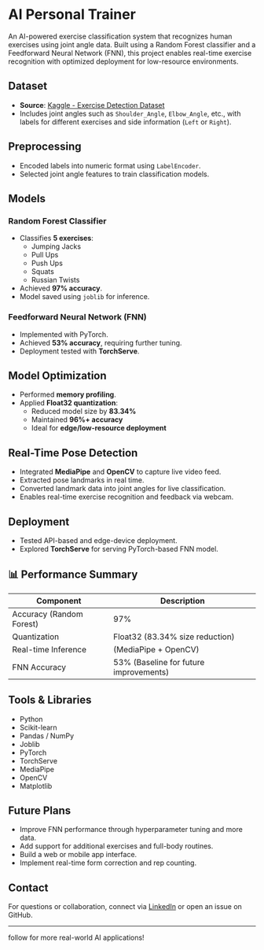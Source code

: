 
# AI Personal Trainer

An AI-powered exercise classification system that recognizes human exercises using joint angle data. Built using a Random Forest classifier and a Feedforward Neural Network (FNN), this project enables real-time exercise recognition with optimized deployment for low-resource environments.

## Dataset

- **Source**: [Kaggle - Exercise Detection Dataset](https://www.kaggle.com/datasets/mrigaankjaswal/exercise-detection-dataset)
- Includes joint angles such as `Shoulder_Angle`, `Elbow_Angle`, etc., with labels for different exercises and side information (`Left` or `Right`).

## Preprocessing

- Encoded labels into numeric format using `LabelEncoder`.
- Selected joint angle features to train classification models.

## Models

### Random Forest Classifier
- Classifies **5 exercises**:
  - Jumping Jacks
  - Pull Ups
  - Push Ups
  - Squats
  - Russian Twists
- Achieved **97% accuracy**.
- Model saved using `joblib` for inference.

### Feedforward Neural Network (FNN)
- Implemented with PyTorch.
- Achieved **53% accuracy**, requiring further tuning.
- Deployment tested with **TorchServe**.

## Model Optimization

- Performed **memory profiling**.
- Applied **Float32 quantization**:
  - Reduced model size by **83.34%**
  - Maintained **96%+ accuracy**
  - Ideal for **edge/low-resource deployment**

## Real-Time Pose Detection

- Integrated **MediaPipe** and **OpenCV** to capture live video feed.
- Extracted pose landmarks in real time.
- Converted landmark data into joint angles for live classification.
- Enables real-time exercise recognition and feedback via webcam.

## Deployment

- Tested API-based and edge-device deployment.
- Explored **TorchServe** for serving PyTorch-based FNN model.

## 📊 Performance Summary

| Component                | Description                               |
|--------------------------|-------------------------------------------|
| Accuracy (Random Forest) | 97%                                       |
| Quantization             | Float32 (83.34% size reduction)           |
| Real-time Inference      | (MediaPipe + OpenCV)                   |
| FNN Accuracy             | 53% (Baseline for future improvements)    |

## Tools & Libraries

- Python
- Scikit-learn
- Pandas / NumPy
- Joblib
- PyTorch
- TorchServe
- MediaPipe
- OpenCV
- Matplotlib

## Future Plans

- Improve FNN performance through hyperparameter tuning and more data.
- Add support for additional exercises and full-body routines.
- Build a web or mobile app interface.
- Implement real-time form correction and rep counting.

## Contact

For questions or collaboration, connect via [LinkedIn](https://www.linkedin.com/in/nancydianagudavalli/) or open an issue on GitHub.

---

follow for more real-world AI applications!

